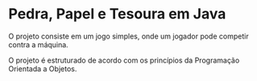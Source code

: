 <h1>Pedra, Papel e Tesoura em Java</h1>

<p>O projeto consiste em um jogo simples, onde um jogador pode competir contra a máquina.</p>

<p>O projeto é estruturado de acordo com os princípios da Programação Orientada a Objetos.</p>

